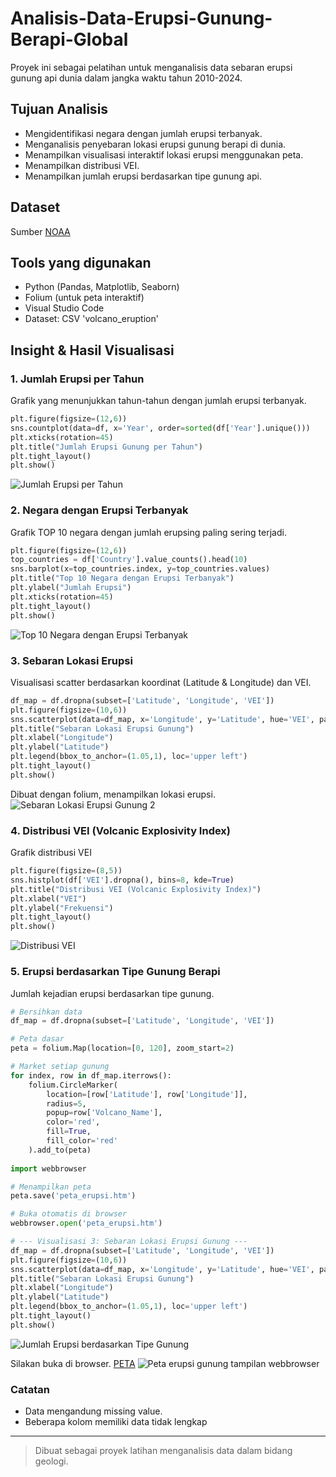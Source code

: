 # Analisis-Data-Erupsi-Gunung-Berapi-Global
Proyek ini sebagai pelatihan untuk menganalisis data sebaran erupsi gunung api dunia dalam jangka waktu tahun 2010-2024.

## Tujuan Analisis
- Mengidentifikasi negara dengan jumlah erupsi terbanyak.
- Menganalisis penyebaran lokasi erupsi gunung berapi di dunia.
- Menampilkan visualisasi interaktif lokasi erupsi menggunakan peta.
- Menampilkan distribusi VEI.
- Menampilkan jumlah erupsi berdasarkan tipe gunung api.

## Dataset
Sumber [NOAA](https://www.ngdc.noaa.gov/hazel/view/hazards/volcano/event-data?maxYear=2025&minYear=2010)

## Tools yang digunakan
- Python (Pandas, Matplotlib, Seaborn)
- Folium (untuk peta interaktif)
- Visual Studio Code
- Dataset: CSV 'volcano_eruption'

## Insight & Hasil Visualisasi
### 1. Jumlah Erupsi per Tahun
Grafik yang menunjukkan tahun-tahun dengan jumlah erupsi terbanyak.
```python
plt.figure(figsize=(12,6))
sns.countplot(data=df, x='Year', order=sorted(df['Year'].unique()))
plt.xticks(rotation=45)
plt.title("Jumlah Erupsi Gunung per Tahun")
plt.tight_layout()
plt.show()
```
![Jumlah Erupsi per Tahun](https://github.com/user-attachments/assets/887e110c-fdb2-49b1-bb35-ffee25c5255b)

### 2. Negara dengan Erupsi Terbanyak
Grafik TOP 10 negara dengan jumlah erupsing paling sering terjadi.
```python
plt.figure(figsize=(12,6))
top_countries = df['Country'].value_counts().head(10)
sns.barplot(x=top_countries.index, y=top_countries.values)
plt.title("Top 10 Negara dengan Erupsi Terbanyak")
plt.ylabel("Jumlah Erupsi")
plt.xticks(rotation=45)
plt.tight_layout()
plt.show()
```
![Top 10 Negara dengan Erupsi Terbanyak](https://github.com/user-attachments/assets/df1e3431-2f08-421c-9385-e237d61990f5)

### 3. Sebaran Lokasi Erupsi
Visualisasi scatter berdasarkan koordinat (Latitude & Longitude) dan VEI.
```python
df_map = df.dropna(subset=['Latitude', 'Longitude', 'VEI'])
plt.figure(figsize=(10,6))
sns.scatterplot(data=df_map, x='Longitude', y='Latitude', hue='VEI', palette='viridis', size='VEI')
plt.title("Sebaran Lokasi Erupsi Gunung")
plt.xlabel("Longitude")
plt.ylabel("Latitude")
plt.legend(bbox_to_anchor=(1.05,1), loc='upper left')
plt.tight_layout()
plt.show()
```
Dibuat dengan folium, menampilkan lokasi erupsi.
![Sebaran Lokasi Erupsi Gunung 2](https://github.com/user-attachments/assets/c4d2b12c-50f6-4d7a-8021-508b5b63cb36)

### 4. Distribusi VEI (Volcanic Explosivity Index)
Grafik distribusi VEI
```python
plt.figure(figsize=(8,5))
sns.histplot(df['VEI'].dropna(), bins=8, kde=True)
plt.title("Distribusi VEI (Volcanic Explosivity Index)")
plt.xlabel("VEI")
plt.ylabel("Frekuensi")
plt.tight_layout()
plt.show()
```
![Distribusi VEI](https://github.com/user-attachments/assets/e70d0fc1-0019-4492-876f-d990ad4652f5)

### 5. Erupsi berdasarkan Tipe Gunung Berapi
Jumlah kejadian erupsi berdasarkan tipe gunung.
```python
# Bersihkan data
df_map = df.dropna(subset=['Latitude', 'Longitude', 'VEI'])

# Peta dasar
peta = folium.Map(location=[0, 120], zoom_start=2)

# Market setiap gunung
for index, row in df_map.iterrows():
    folium.CircleMarker(
        location=[row['Latitude'], row['Longitude']],
        radius=5,
        popup=row['Volcano_Name'],
        color='red',
        fill=True,
        fill_color='red'
    ).add_to(peta)
    
import webbrowser

# Menampilkan peta
peta.save('peta_erupsi.htm')

# Buka otomatis di browser
webbrowser.open('peta_erupsi.htm')

# --- Visualisasi 3: Sebaran Lokasi Erupsi Gunung ---
df_map = df.dropna(subset=['Latitude', 'Longitude', 'VEI'])
plt.figure(figsize=(10,6))
sns.scatterplot(data=df_map, x='Longitude', y='Latitude', hue='VEI', palette='viridis', size='VEI')
plt.title("Sebaran Lokasi Erupsi Gunung")
plt.xlabel("Longitude")
plt.ylabel("Latitude")
plt.legend(bbox_to_anchor=(1.05,1), loc='upper left')
plt.tight_layout()
plt.show()
```
![Jumlah Erupsi berdasarkan Tipe Gunung](https://github.com/user-attachments/assets/a9baee91-b7dc-49d5-8d38-f4081b9bebda)

Silakan buka di browser. [PETA](file:///C:/Users/User-PC/Downloads/Dataset/peta_erupsi.htm)
![Peta erupsi gunung tampilan webbrowser](https://github.com/user-attachments/assets/f92a772d-e242-41f3-8c66-aaefad6c3ae6)

### Catatan
- Data mengandung missing value.
- Beberapa kolom memiliki data tidak lengkap
  
---
> Dibuat sebagai proyek latihan menganalisis data dalam bidang geologi.
